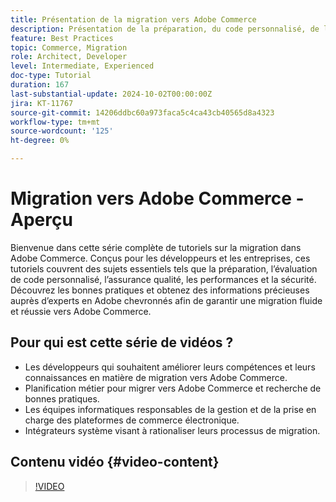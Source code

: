 ```yaml
---
title: Présentation de la migration vers Adobe Commerce
description: Présentation de la préparation, du code personnalisé, de la qualité, des performances et de la sécurité lors de la migration vers Adobe Commerce.
feature: Best Practices
topic: Commerce, Migration
role: Architect, Developer
level: Intermediate, Experienced
doc-type: Tutorial
duration: 167
last-substantial-update: 2024-10-02T00:00:00Z
jira: KT-11767
source-git-commit: 14206ddbc60a973faca5c4ca43cb40565d8a4323
workflow-type: tm+mt
source-wordcount: '125'
ht-degree: 0%

---
```



# Migration vers Adobe Commerce - Aperçu

Bienvenue dans cette série complète de tutoriels sur la migration dans Adobe Commerce. Conçus pour les développeurs et les entreprises, ces tutoriels couvrent des sujets essentiels tels que la préparation, l’évaluation de code personnalisé, l’assurance qualité, les performances et la sécurité. Découvrez les bonnes pratiques et obtenez des informations précieuses auprès d’experts en Adobe chevronnés afin de garantir une migration fluide et réussie vers Adobe Commerce.

## Pour qui est cette série de vidéos ?

* Les développeurs qui souhaitent améliorer leurs compétences et leurs connaissances en matière de migration vers Adobe Commerce.
* Planification métier pour migrer vers Adobe Commerce et recherche de bonnes pratiques.
* Les équipes informatiques responsables de la gestion et de la prise en charge des plateformes de commerce électronique.
* Intégrateurs système visant à rationaliser leurs processus de migration.

## Contenu vidéo {#video-content}

>[!VIDEO](https://video.tv.adobe.com/v/3432846/?learn=on)
